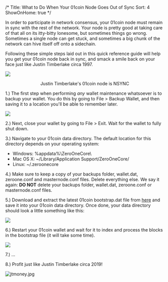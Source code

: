 /*
Title: What to Do When Your 01coin Node Goes Out of Sync
Sort: 4
ShowOnHome: true
*/

In order to participate in network consensus, your 01coin node must remain in sync with the rest of the network. Your node is pretty good at taking care of that all on its itty-bitty lonesome, but sometimes things go wrong. Sometimes a single node can get stuck, and sometimes a big chunk of the network can hive itself off onto a sidechain.

Following these simple steps laid out in this quick reference guide will help you get your 01coin node back in sync, and smack a smile back on your face just like Justin Timberlake circa 1997.

![](https://cdn.steemitimages.com/DQmcVefF5WAQHHmCbivpeoPH45mWckGNq8aqiBVFp8bGRnE/image.png)
<p style="text-align: center;">Justin Timberlake's 01coin node is NSYNC</p>

1.) The first step when performing *any* wallet maintenance whatsoever is to backup your wallet. You do this by going to File > Backup Wallet, and then saving it to a location you'll be able to remember later.

![](https://cdn.steemitimages.com/DQmeZJyjYsMvS8J8W7ZkUNx1cbk4fmMViCvaouhm6B9UkaL/image.png)

2.) Next, close your wallet by going to File > Exit. Wait for the wallet to fully shut down.

3.) Navigate to your 01coin data directory. The default location for this directory depends on your operating system:

- Windows: %appdata%\ZeroOneCore\
- Mac OS X: ~/Library/Application Support/ZeroOneCore/
- Linux: ~/.zeroonecore

4.) Make sure to keep a copy of your backups folder, wallet.dat, zeroone.conf and masternode.conf files. Delete everything else. We say it again: **DO NOT** delete your backups folder, wallet.dat, zeroone.conf or masternode.conf files. 

5.) Download and extract the latest 01coin bootstrap.dat file from [here](https://github.com/zocteam/zoc-bootstrap) and save it into your 01coin data directory. Once done, your data directory should look a little something like this:

![](https://cdn.steemitimages.com/DQmV6TyBbLr1UF5QoUXYDX5Rnrzpo4sj85eW4rKJeX4L4nu/image.png)

6.) Restart your 01coin wallet and wait for it to index and process the blocks in the bootstrap file (it will take some time).

![](https://cdn.steemitimages.com/DQmaRfkPZ7uXmjp5HvHNndF9E3RKUtXp3Lai55tp2UBcZ6u/image.png)

7.) ...

8.) Profit just like Justin Timberlake circa 2019!

![jtmoney.jpg](https://cdn.steemitimages.com/DQmdfkqDaCvDhKmLdWX3xV28MBj8158ES7psoS45eHuwkoC/jtmoney.jpg)
